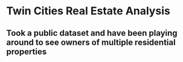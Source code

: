 # Twin Cities Real Estate Analysis
## Took a public dataset and have been playing around to see owners of multiple residential properties
